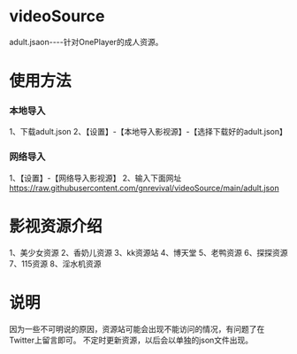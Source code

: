 # videoSource
adult.jsaon----针对OnePlayer的成人资源。

# 使用方法
### 本地导入
1、下载adult.json
2、【设置】-【本地导入影视源】-【选择下载好的adult.json】

### 网络导入
1、【设置】-【网络导入影视源】
2、输入下面网址
https://raw.githubusercontent.com/gnrevival/videoSource/main/adult.json

# 影视资源介绍
1、美少女资源
2、香奶儿资源
3、kk资源站
4、博天堂
5、老鸭资源
6、探探资源
7、115资源
8、淫水机资源

# 说明
因为一些不可明说的原因，资源站可能会出现不能访问的情况，有问题了在Twitter上留言即可。
不定时更新资源，以后会以单独的json文件出现。
